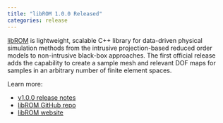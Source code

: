 ```yaml
---
title: "libROM 1.0.0 Released"
categories: release
---
```


[libROM](https://github.com/LLNL/librom) is lightweight, scalable C++ library for data-driven physical simulation methods from the intrusive projection-based reduced order models to non-intrusive black-box approaches. The first official release adds the capability to create a sample mesh and relevant DOF maps for samples in an arbitrary number of finite element spaces.

Learn more:
- [v1.0.0 release notes](https://github.com/LLNL/libROM/releases/tag/v1.0.0)
- [libROM GitHub repo](https://github.com/LLNL/librom)
- [libROM website](https://www.librom.net/)
